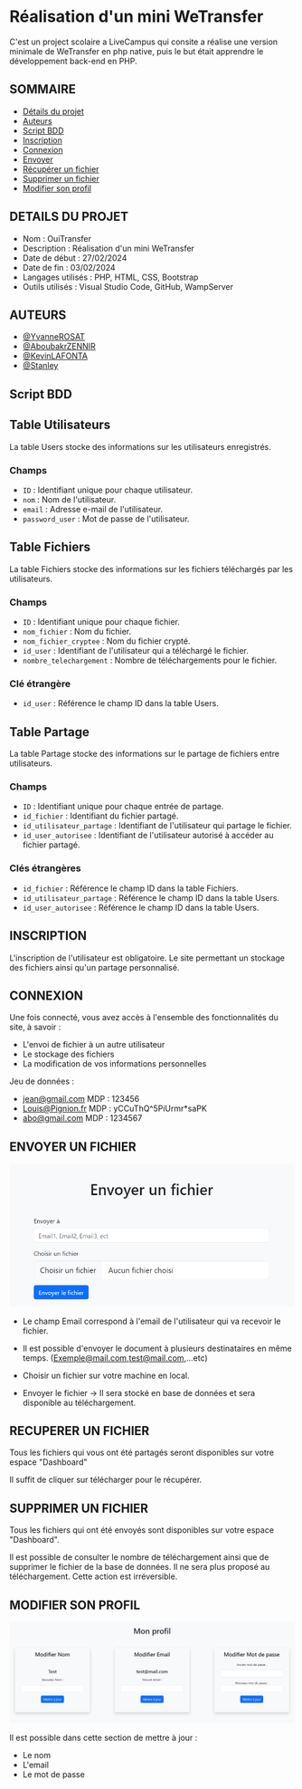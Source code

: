 # Réalisation d'un mini WeTransfer

C'est un project scolaire a LiveCampus qui consite a réalise une version minimale de WeTransfer en php native, puis le but était apprendre le développement back-end en PHP.

## SOMMAIRE

- [Détails du projet](#DETAILS-DU-PROJET)
- [Auteurs](#AUTEURS)
- [Script BDD](#BDD)
- [Inscription](#INSCRIPTION)
- [Connexion](#CONNEXION)
- [Envoyer](#ENVOYER-UN-FICHIER)
- [Récupérer un fichier](#RECUPERER-UN-FICHIER)
- [Supprimer un fichier](#SUPPRIMER-UN-FICHIER)
- [Modifier son profil](#MODIFIER-SON-PROFIL)

## DETAILS DU PROJET

- Nom : OuiTransfer
- Description : Réalisation d'un mini WeTransfer
- Date de début : 27/02/2024
- Date de fin : 03/02/2024
- Langages utilisés : PHP, HTML, CSS, Bootstrap
- Outils utilisés : Visual Studio Code, GitHub, WampServer

## AUTEURS

- [@YvanneROSAT](https://github.com/YvanneROSAT)
- [@AboubakrZENNIR](https://github.com/Aboubakr67)
- [@KevinLAFONTA](https://github.com/KLAFONTA)
- [@Stanley](https://github.com/Stan97x)

## Script BDD

## Table Utilisateurs

La table Users stocke des informations sur les utilisateurs enregistrés.

### Champs

- `ID` : Identifiant unique pour chaque utilisateur.
- `nom` : Nom de l'utilisateur.
- `email` : Adresse e-mail de l'utilisateur.
- `password_user` : Mot de passe de l'utilisateur.

## Table Fichiers

La table Fichiers stocke des informations sur les fichiers téléchargés par les utilisateurs.

### Champs

- `ID` : Identifiant unique pour chaque fichier.
- `nom_fichier` : Nom du fichier.
- `nom_fichier_cryptee` : Nom du fichier crypté.
- `id_user` : Identifiant de l'utilisateur qui a téléchargé le fichier.
- `nombre_telechargement` : Nombre de téléchargements pour le fichier.

### Clé étrangère

- `id_user` : Référence le champ ID dans la table Users.

## Table Partage

La table Partage stocke des informations sur le partage de fichiers entre utilisateurs.

### Champs

- `ID` : Identifiant unique pour chaque entrée de partage.
- `id_fichier` : Identifiant du fichier partagé.
- `id_utilisateur_partage` : Identifiant de l'utilisateur qui partage le fichier.
- `id_user_autorisee` : Identifiant de l'utilisateur autorisé à accéder au fichier partagé.

### Clés étrangères

- `id_fichier` : Référence le champ ID dans la table Fichiers.
- `id_utilisateur_partage` : Référence le champ ID dans la table Users.
- `id_user_autorisee` : Référence le champ ID dans la table Users.

## INSCRIPTION

L'inscription de l'utilisateur est obligatoire. Le site permettant un stockage des fichiers ainsi qu'un partage personnalisé.

## CONNEXION

Une fois connecté, vous avez accès à l'ensemble des fonctionnalités du site, à savoir :

- L'envoi de fichier à un autre utilisateur
- Le stockage des fichiers
- La modification de vos informations personnelles

Jeu de données :

- jean@gmail.com MDP : 123456
- Louis@Pignion.fr MDP : yCCuThQ^5PiUrmr\*saPK
- abo@gmail.com MDP : 1234567

## ENVOYER UN FICHIER

![App Screenshot](https://github.com/YvanneROSAT/TP_oui_transfer/blob/main/assets/image/Envoyer.png?raw=true)

- Le champ Email correspond à l'email de l'utilisateur qui va recevoir le fichier.

- Il est possible d'envoyer le document à plusieurs destinataires en même temps. (Exemple@mail.com,test@mail.com,...etc)

- Choisir un fichier sur votre machine en local.

- Envoyer le fichier -> Il sera stocké en base de données et sera disponible au téléchargement.

## RECUPERER UN FICHIER

Tous les fichiers qui vous ont été partagés seront disponibles sur votre espace "Dashboard"

Il suffit de cliquer sur télécharger pour le récupérer.

## SUPPRIMER UN FICHIER

Tous les fichiers qui ont été envoyés sont disponibles sur votre espace "Dashboard".

Il est possible de consulter le nombre de téléchargement ainsi que de supprimer le fichier de la base de données. Il ne sera plus proposé au téléchargement. Cette action est irréversible.

## MODIFIER SON PROFIL

![App Screenshot](https://github.com/YvanneROSAT/TP_oui_transfer/blob/main/assets/image/Profil.png?raw=true)

Il est possible dans cette section de mettre à jour :

- Le nom
- L'email
- Le mot de passe
